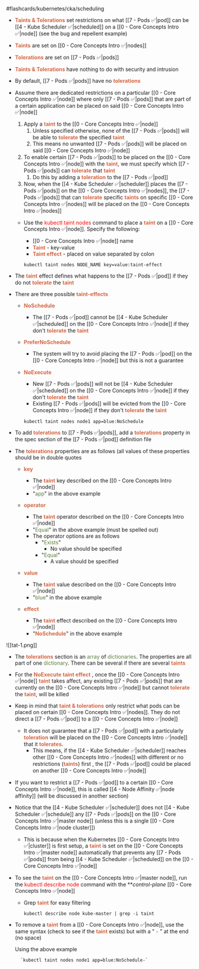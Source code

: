 #flashcards/kubernetes/cka/scheduling

- <b><span style="color:#d46644">Taints & Tolerations</span></b> set restrictions on what [[7 - Pods ✅|pod]] can be [[4 - Kube Scheduler ✅|scheduled]] on a [[0 - Core Concepts Intro ✅|node]]
	(see the bug and repellent example)

- <b><span style="color:#d46644">Taints</span></b> are set on [[0 - Core Concepts Intro ✅|nodes]]
- <b><span style="color:#d46644">Tolerations</span></b> are set on [[7 - Pods ✅|pods]]

- <b><span style="color:#d46644">Taints & Tolerations</span></b> have nothing to do with security and intrusion

- By default, [[7 - Pods ✅|pods]] have no <b><span style="color:#d46644">tolerations</span></b>

- Assume there are dedicated restrictions on a particular [[0 - Core Concepts Intro ✅|node]] where only [[7 - Pods ✅|pods]] that are part of a certain application can be placed on said [[0 - Core Concepts Intro ✅|node]]
	1. Apply a <b><span style="color:#d46644">taint</span></b> to the [[0 - Core Concepts Intro ✅|node]]
		1. Unless specified otherwise, none of the [[7 - Pods ✅|pods]] will be able to <b><span style="color:#d46644">tolerate</span></b> the specified <b><span style="color:#d46644">taint</span></b>
		2. This means no unwanted [[7 - Pods ✅|pods]] will be placed on said [[0 - Core Concepts Intro ✅|node]]
	2. To enable certain [[7 - Pods ✅|pods]] to be placed on the [[0 - Core Concepts Intro ✅|node]] with the <b><span style="color:#d46644">taint</span></b>, we must specify which [[7 - Pods ✅|pods]] can <b><span style="color:#d46644">tolerate</span></b> that <b><span style="color:#d46644">taint</span></b>
		1. Do this by adding a <b><span style="color:#d46644">toleration</span></b> to the [[7 - Pods ✅|pod]]
	3. Now, when the [[4 - Kube Scheduler ✅|scheduler]] places the [[7 - Pods ✅|pods]] on the [[0 - Core Concepts Intro ✅|nodes]], the [[7 - Pods ✅|pods]] that can <b><span style="color:#d46644">tolerate</span></b> specific <b><span style="color:#d46644">taints</span></b> on specific [[0 - Core Concepts Intro ✅|nodes]] will be placed on the [[0 - Core Concepts Intro ✅|nodes]]

	- Use the <span style="color:red">kubectl taint nodes</span> command to place a <b><span style="color:#d46644">taint</span></b> on a [[0 - Core Concepts Intro ✅|node]]. Specify the following:
		- [[0 - Core Concepts Intro ✅|node]] name
		- <b><span style="color:#d46644">Taint</span></b> - key-value
		- <b><span style="color:#d46644">Taint effect</span></b> - placed on value separated by colon

		`kubectl taint nodes NODE_NAME key=value:taint-effect`

- The <b><span style="color:#d46644">taint</span></b> effect defines what happens to the [[7 - Pods ✅|pod]] if they do not <b><span style="color:#d46644">tolerate</span></b> the <b><span style="color:#d46644">taint</span></b>

- There are three possible <b><span style="color:#d46644">taint-effects</span></b>

	- <b><span style="color:#d46644">NoSchedule</span></b>
		- The [[7 - Pods ✅|pod]] cannot be [[4 - Kube Scheduler ✅|scheduled]] on the [[0 - Core Concepts Intro ✅|node]] if they don't <b><span style="color:#d46644">tolerate</span></b> the <b><span style="color:#d46644">taint</span></b>
	- <b><span style="color:#d46644">PreferNoSchedule</span></b>
		- The system will try to avoid placing the [[7 - Pods ✅|pod]] on the [[0 - Core Concepts Intro ✅|node]] but this is not a guarantee
	- <b><span style="color:#d46644">NoExecute</span></b>
		- New [[7 - Pods ✅|pods]] will not be [[4 - Kube Scheduler ✅|scheduled]] on the [[0 - Core Concepts Intro ✅|node]] if they don't <b><span style="color:#d46644">tolerate</span></b> the <b><span style="color:#d46644">taint</span></b>
		- Existing [[7 - Pods ✅|pods]] will be evicted from the [[0 - Core Concepts Intro ✅|node]] if they don't <b><span style="color:#d46644">tolerate</span></b> the <b><span style="color:#d46644">taint</span></b>

		`kubectl taint nodes node1 app=blue:NoSchedule`

- To add <b><span style="color:#d46644">tolerations</span></b> to [[7 - Pods ✅|pods]], add a <b><span style="color:#d46644">tolerations</span></b> property in the spec section of the [[7 - Pods ✅|pod]] definition file

- The <b><span style="color:#d46644">tolerations</span></b> properties are as follows (all values of these properties should be in double quotes
	- <b><span style="color:#d46644">key</span></b>
		- The <b><span style="color:#d46644">taint</span></b> key described on the [[0 - Core Concepts Intro ✅|node]]
		- "<span style="color:#5c7e3e">app</span>" in the above example
	- <b><span style="color:#d46644">operator</span></b>
		- The <b><span style="color:#d46644">taint</span></b> operator described on the [[0 - Core Concepts Intro ✅|node]]
		- "<span style="color:#5c7e3e">Equal</span>" in the above example (must be spelled out)
		- The operator options are as follows
			- "<span style="color:#5c7e3e">Exists</span>"
				- No value should be specified
			- "<span style="color:#5c7e3e">Equal</span>"
				- A value should be specified

	- <b><span style="color:#d46644">value</span></b>
		- The <b><span style="color:#d46644">taint</span></b> value described on the [[0 - Core Concepts Intro ✅|node]]
		- "<span style="color:#5c7e3e">blue</span>" in the above example
	- <b><span style="color:#d46644">effect</span></b>
		- The <b><span style="color:#d46644">taint</span></b> effect described on the [[0 - Core Concepts Intro ✅|node]]
		- "<b><span style="color:#d46644">NoSchedule</span></b>" in the above example

![[tat-1.png]]

- The <b><span style="color:#d46644">tolerations</span></b> section is an <span style="color:#5c7e3e">array</span> of <span style="color:#5c7e3e">dictionaries</span>. The properties are all part of one <span style="color:#5c7e3e">dictionary</span>. There can be several if there are several <b><span style="color:#d46644">taints</span></b>

- For the <b><span style="color:#d46644">NoExecute</span></b> <b><span style="color:#d46644">taint effect</span></b> , once the [[0 - Core Concepts Intro ✅|node]] <b><span style="color:#d46644">taint</span></b> takes affect, any existing [[7 - Pods ✅|pods]] that are currently on the [[0 - Core Concepts Intro ✅|node]] but cannot <b><span style="color:#d46644">tolerate</span></b> the <b><span style="color:#d46644">taint</span></b>, will be killed

- Keep in mind that <b><span style="color:#d46644">taint & tolerations</span></b> only restrict what pods can be placed on certain [[0 - Core Concepts Intro ✅|nodes]]. They do not direct a [[7 - Pods ✅|pod]] to a [[0 - Core Concepts Intro ✅|node]]
	- It does not guarantee that a [[7 - Pods ✅|pod]] with a particularly <b><span style="color:#d46644">toleration</span></b> will be placed on the [[0 - Core Concepts Intro ✅|node]] that it <b><span style="color:#d46644">tolerates</span></b>.
		- This means, if the [[4 - Kube Scheduler ✅|scheduler]] reaches other [[0 - Core Concepts Intro ✅|nodes]] with different or no restrictions (<b><span style="color:#d46644">taints</span></b>) first , the [[7 - Pods ✅|pod]] could be placed on another [[0 - Core Concepts Intro ✅|node]]

- If you want to restrict a [[7 - Pods ✅|pod]] to a certain [[0 - Core Concepts Intro ✅|node]], this is called [[4 - Node Affinity ✅|node affinity]] (will be discussed in another section)

- Notice that the [[4 - Kube Scheduler ✅|scheduler]] does not [[4 - Kube Scheduler ✅|schedule]] any [[7 - Pods ✅|pods]] on the [[0 - Core Concepts Intro ✅|master node]] (unless this is a single [[0 - Core Concepts Intro ✅|node cluster]])
	- This is because when the Kubernetes [[0 - Core Concepts Intro ✅|cluster]] is first setup, a <b><span style="color:#d46644">taint</span></b> is set on the [[0 - Core Concepts Intro ✅|master node]] automatically that prevents any [[7 - Pods ✅|pods]] from being [[4 - Kube Scheduler ✅|scheduled]] on the [[0 - Core Concepts Intro ✅|node]]

- To see the <b><span style="color:#d46644">taint</span></b> on the [[0 - Core Concepts Intro ✅|master node]], run the <span style="color:red">kubectl describe node</span> command with the ***control-plane* [[0 - Core Concepts Intro ✅|node]]
	- Grep <b><span style="color:#d46644">taint</span></b> for easy filtering

		`kubectl describe node kube-master | grep -i taint`

- To remove a <b><span style="color:#d46644">taint</span></b> from a [[0 - Core Concepts Intro ✅|node]], use the same syntax (check to see if the <b><span style="color:#d46644">taint</span></b> exists) but with a " <b><span style="color:#d46644">-</span></b> " at the end (no space)

	Using the above example

		`kubectl taint nodes node1 app=blue:NoSchedule-`
